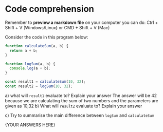 # Code comprehension

Remember to **preview a markdown file** on your computer you can do:
Ctrl + Shift + V (Windows/Linux) or CMD + Shift + V (Mac)

Consider the code in this program below:

```js
function calculateSum(a, b) {
  return a + b;
}

function logSum(a, b) {
  console.log(a + b);
}

const result1 = calculateSum(10, 32);
const result2 = logSum(10, 32);
```

a) what will `result1` evaluate to? Explain your answer
    The answer will be 42 because we are calculating the sum of two numbers and the parameters are given as 10,32
b) What will `result2` evaluate to? Explain your answer

c) Try to summarise the main difference between `logSum` and `calculateSum`


{YOUR ANSWERS HERE}
